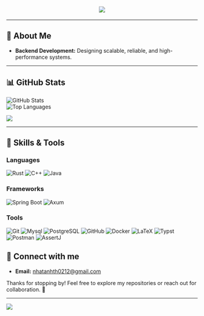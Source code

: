 <h1 align="center">
    <img src="https://readme-typing-svg.herokuapp.com/?font=Righteous&size=35&center=true&vCenter=true&width=500&height=70&duration=4000&lines=Hi+There!+👋;+I'm+Anh!;" />
</h1>

---

## 🐸 About Me  

- **Backend Development:** Designing scalable, reliable, and high-performance systems.

---

## 📊 GitHub Stats

![GitHub Stats](https://github-readme-stats.vercel.app/api?username=Lunarcd&show_icons=true&theme=github_dark)  
![Top Languages](https://github-readme-stats.vercel.app/api/top-langs?username=Lunarcd&show_icons=true&locale=en&theme=github_dark&layout=compact&hide=jupyter%20notebook)

![](https://github-profile-trophy.vercel.app/?username=Lunarcd&theme=darkhub&column=3&margin-w=15&margin-h=15)

---

## 🔧 Skills & Tools

### **Languages**
![Rust](https://img.shields.io/badge/Rust-000000?style=for-the-badge&logo=rust&logoColor=white)
![C++](https://img.shields.io/badge/C++-00599C?style=for-the-badge&logo=cplusplus&logoColor=white)
![Java](https://img.shields.io/badge/JAVA-blue?style=for-the-badge&logo=java)

### Frameworks
![Spring Boot](https://img.shields.io/badge/SPRINGBOOT-6DB33F?style=for-the-badge&logo=spring&logoColor=white)
![Axum](https://img.shields.io/badge/Axum-000000?style=for-the-badge&logo=rust&logoColor=white)

### **Tools**
![Git](https://img.shields.io/badge/Git-F05032?style=for-the-badge&logo=git&logoColor=white)
![Mysql](https://img.shields.io/badge/MYSQL-4479A1?style=for-the-badge&logo=mysql&logoColor=white)
![PostgreSQL](https://img.shields.io/badge/PostgreSQL-336791?style=for-the-badge&logo=postgresql&logoColor=white)
![GitHub](https://img.shields.io/badge/GitHub-181717?style=for-the-badge&logo=github&logoColor=white)
![Docker](https://img.shields.io/badge/Docker-2496ED?style=for-the-badge&logo=docker&logoColor=white)
![LaTeX](https://img.shields.io/badge/LaTeX-008080?style=for-the-badge&logo=latex&logoColor=white)
![Typst](https://img.shields.io/badge/Typst-000000?style=for-the-badge)
![Postman](https://img.shields.io/badge/Postman-FF6C37?style=for-the-badge&logo=assertJ&logoColor=white)
![AssertJ](https://img.shields.io/badge/AssertJ-C562AF?style=for-the-badge&logo=java&logoColor=white)

## 🌟 Connect with me

- **Email:** [nhatanhth0212@gmail.com](mailto:nhatanhth0212@gmail.com)  

Thanks for stopping by! Feel free to explore my repositories or reach out for collaboration. 🚀

---
![](https://count.getloli.com/@Lunarcd?name=Lunarcd&theme=moebooru&padding=7&offset=0&align=top&scale=1&pixelated=1&darkmode=auto)
